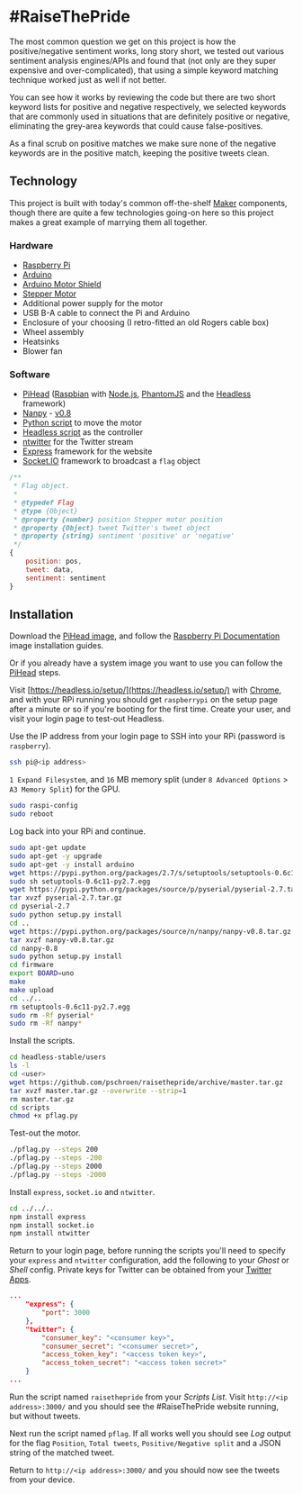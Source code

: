 # #RaiseThePride

The most common question we get on this project is how the positive/negative sentiment works, long story short, we tested out various sentiment analysis engines/APIs and found that (not only are they super expensive and over-complicated), that using a simple keyword matching technique worked just as well if not better.

You can see how it works by reviewing the code but there are two short keyword lists for positive and negative respectively, we selected keywords that are commonly used in situations that are definitely positive or negative, eliminating the grey-area keywords that could cause false-positives.

As a final scrub on positive matches we make sure none of the negative keywords are in the positive match, keeping the positive tweets clean.


## Technology

This project is built with today's common off-the-shelf [Maker](https://en.wikipedia.org/wiki/Maker_culture) components, though there are quite a few technologies going-on here so this project makes a great example of marrying them all together.

### Hardware

* [Raspberry Pi](http://www.raspberrypi.org/)
* [Arduino](http://www.arduino.cc/)
* [Arduino Motor Shield](http://arduino.cc/en/Main/ArduinoMotorShieldR3)
* [Stepper Motor](https://www.creatroninc.com/product/unipolarbipolar-stepper-motor-125ozin-200-stepsrev/)
* Additional power supply for the motor
* USB B-A cable to connect the Pi and Arduino
* Enclosure of your choosing (I retro-fitted an old Rogers cable box)
* Wheel assembly
* Heatsinks
* Blower fan

### Software

* [PiHead](https://github.com/pschroen/headless/wiki/PiHead) ([Raspbian](http://www.raspberrypi.org/downloads/) with [Node.js](http://nodejs.org/), [PhantomJS](http://phantomjs.org/) and the [Headless](https://headless.io/) framework)
* [Nanpy](http://nanpy.github.io/) - [v0.8](https://pypi.python.org/pypi/nanpy/0.8)
* [Python script](https://github.com/pschroen/raisethepride/blob/master/scripts/pflag.py) to move the motor
* [Headless script](https://github.com/pschroen/raisethepride/blob/master/scripts/pflag.js) as the controller
* [ntwitter](https://github.com/AvianFlu/ntwitter) for the Twitter stream
* [Express](http://expressjs.com/) framework for the website
* [Socket.IO](http://socket.io/) framework to broadcast a `flag` object

```js
/**
 * Flag object.
 *
 * @typedef Flag
 * @type {Object}
 * @property {number} position Stepper motor position
 * @property {Object} tweet Twitter's tweet object
 * @property {string} sentiment 'positive' or 'negative'
 */
{
    position: pos,
    tweet: data,
    sentiment: sentiment
}
```


## Installation

Download the [PiHead image](https://headless.io/), and follow the [Raspberry Pi Documentation](http://www.raspberrypi.org/documentation/installation/installing-images/README.md) image installation guides.

Or if you already have a system image you want to use you can follow the [PiHead](https://github.com/pschroen/headless/wiki/PiHead) steps.

Visit [https://headless.io/setup/](https://headless.io/setup/) with [Chrome](http://www.google.com/chrome/), and with your RPi running you should get `raspberrypi` on the setup page after a minute or so if you're booting for the first time. Create your user, and visit your login page to test-out Headless.

Use the IP address from your login page to SSH into your RPi (password is `raspberry`).

```sh
ssh pi@<ip address>
```

`1 Expand Filesystem`, and `16` MB memory split (under `8 Advanced Options` > `A3 Memory Split`) for the GPU.

```sh
sudo raspi-config
sudo reboot
```

Log back into your RPi and continue.

```sh
sudo apt-get update
sudo apt-get -y upgrade
sudo apt-get -y install arduino
wget https://pypi.python.org/packages/2.7/s/setuptools/setuptools-0.6c11-py2.7.egg#md5=fe1f997bc722265116870bc7919059ea
sudo sh setuptools-0.6c11-py2.7.egg
wget https://pypi.python.org/packages/source/p/pyserial/pyserial-2.7.tar.gz#md5=794506184df83ef2290de0d18803dd11
tar xvzf pyserial-2.7.tar.gz
cd pyserial-2.7
sudo python setup.py install
cd ..
wget https://pypi.python.org/packages/source/n/nanpy/nanpy-v0.8.tar.gz
tar xvzf nanpy-v0.8.tar.gz
cd nanpy-0.8
sudo python setup.py install
cd firmware
export BOARD=uno
make
make upload
cd ../..
rm setuptools-0.6c11-py2.7.egg
sudo rm -Rf pyserial*
sudo rm -Rf nanpy*
```

Install the scripts.

```sh
cd headless-stable/users
ls -l
cd <user>
wget https://github.com/pschroen/raisethepride/archive/master.tar.gz
tar xvzf master.tar.gz --overwrite --strip=1
rm master.tar.gz
cd scripts
chmod +x pflag.py
```

Test-out the motor.

```sh
./pflag.py --steps 200
./pflag.py --steps -200
./pflag.py --steps 2000
./pflag.py --steps -2000
```

Install `express`, `socket.io` and `ntwitter`.

```sh
cd ../../..
npm install express
npm install socket.io
npm install ntwitter
```

Return to your login page, before running the scripts you'll need to specify your `express` and `ntwitter` configuration, add the following to your *Ghost* or *Shell* config. Private keys for Twitter can be obtained from your [Twitter Apps](https://apps.twitter.com/).

```json
...
    "express": {
        "port": 3000
    },
    "twitter": {
        "consumer_key": "<consumer key>",
        "consumer_secret": "<consumer secret>",
        "access_token_key": "<access token key>",
        "access_token_secret": "<access token secret>"
    }
...
```

Run the script named `raisethepride` from your *Scripts* *List*. Visit `http://<ip address>:3000/` and you should see the #RaiseThePride website running, but without tweets.

Next run the script named `pflag`. If all works well you should see *Log* output for the flag `Position`, `Total tweets`, `Positive/Negative split` and a JSON string of the matched tweet.

Return to `http://<ip address>:3000/` and you should now see the tweets from your device.
